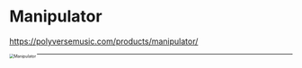 # Manipulator

https://polyversemusic.com/products/manipulator/

<img src="https://polyversemusic.com/wp-content/uploads/2019/08/Manipulator-Main-Banner-Mobile2.jpg" alt="Manipulator" style="zoom: 50%;" align='left'/>

---

